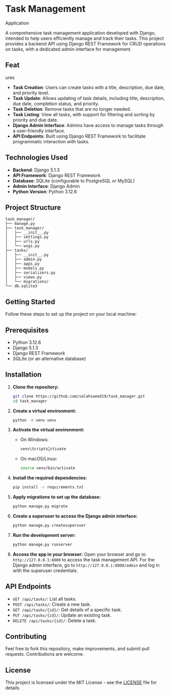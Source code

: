 # Task Management
Application

A comprehensive task management application developed with Django, intended to help users efficiently manage and track their tasks. This project provides a backend API using Django REST Framework for CRUD operations on tasks, with a dedicated admin interface for management.
 
## Feat
ures

- **Task Creation**: Users can create tasks with a title, description, due date, and priority level.
- **Task Update**: Allows updating of task details, including title, description, due date, completion status, and priority.
- **Task Deletion**: Remove tasks that are no longer needed.
- **Task Listing**: View all tasks, with support for filtering and sorting by priority and due date.
- **Django Admin Interface**: Admins have access to manage tasks through a user-friendly interface.
- **API Endpoints**: Built using Django REST Framework to facilitate programmatic interaction with tasks.

## Technologies Used

- **Backend**: Django 5.1.3
- **API Framework**: Django REST Framework
- **Database**: SQLite (configurable to PostgreSQL or MySQL)
- **Admin Interface**: Django Admin
- **Python Version**: Python 3.12.6

## Project Structure

```
task_manager/
├── manage.py
├── task_manager/
│   ├── __init__.py
│   ├── settings.py
│   ├── urls.py
│   └── wsgi.py
├── tasks/
│   ├── __init__.py
│   ├── admin.py
│   ├── apps.py
│   ├── models.py
│   ├── serializers.py
│   ├── views.py
│   └── migrations/
└── db.sqlite3
```

## Getting Started

Follow these steps to set up the project on your local machine:

## Prerequisites

- Python 3.12.6
- Django 5.1.3
- Django REST Framework
- SQLite (or an alternative database)

## Installation

1. **Clone the repository:**
   ```bash
   git clone https://github.com/salahsaeed19/task_manager.git
   cd task_manager
   ```

2. **Create a virtual environment:**
   ```bash
   python -m venv venv
   ```

3. **Activate the virtual environment:**
   - On Windows:
     ```bash
     venv\Scriptsctivate
     ```
   - On macOS/Linux:
     ```bash
     source venv/bin/activate
     ```

4. **Install the required dependencies:**
   ```bash
   pip install -r requirements.txt
   ```

5. **Apply migrations to set up the database:**
   ```bash
   python manage.py migrate
   ```

6. **Create a superuser to access the Django admin interface:**
   ```bash
   python manage.py createsuperuser
   ```

7. **Run the development server:**
   ```bash
   python manage.py runserver
   ```

8. **Access the app in your browser:**
   Open your browser and go to `http://127.0.0.1:8000` to access the task management API. For the Django admin interface, go to `http://127.0.0.1:8000/admin` and log in with the superuser credentials.

## API Endpoints

- `GET /api/tasks/`: List all tasks.
- `POST /api/tasks/`: Create a new task.
- `GET /api/tasks/{id}/`: Get details of a specific task.
- `PUT /api/tasks/{id}/`: Update an existing task.
- `DELETE /api/tasks/{id}/`: Delete a task.

## Contributing

Feel free to fork this repository, make improvements, and submit pull requests. Contributions are welcome.

## License

This project is licensed under the MIT License - see the [LICENSE](LICENSE) file for details.
